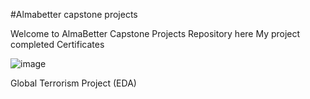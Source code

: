 #Almabetter capstone projects

Welcome to AlmaBetter Capstone Projects Repository here My project completed Certificates 

![image](https://github.com/prathmeshpatil98/Certificates/blob/main/12746837930539.png)

Global Terrorism Project (EDA)   

